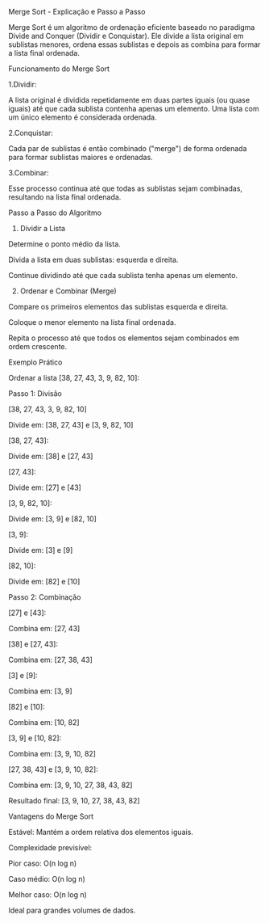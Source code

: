 Merge Sort - Explicação e Passo a Passo


Merge Sort é um algoritmo de ordenação eficiente baseado no paradigma Divide and Conquer (Dividir e Conquistar). Ele divide a lista original em sublistas menores, ordena essas sublistas e depois as combina para formar a lista final ordenada.


Funcionamento do Merge Sort


1.Dividir:

A lista original é dividida repetidamente em duas partes iguais (ou quase iguais) até que cada sublista contenha apenas um elemento. Uma lista com um único elemento é considerada ordenada.

2.Conquistar:

Cada par de sublistas é então combinado ("merge") de forma ordenada para formar sublistas maiores e ordenadas.

3.Combinar:

Esse processo continua até que todas as sublistas sejam combinadas, resultando na lista final ordenada.



Passo a Passo do Algoritmo


1. Dividir a Lista

Determine o ponto médio da lista.

Divida a lista em duas sublistas: esquerda e direita.

Continue dividindo até que cada sublista tenha apenas um elemento.

2. Ordenar e Combinar (Merge)

Compare os primeiros elementos das sublistas esquerda e direita.

Coloque o menor elemento na lista final ordenada.

Repita o processo até que todos os elementos sejam combinados em ordem crescente.


Exemplo Prático


Ordenar a lista [38, 27, 43, 3, 9, 82, 10]:


Passo 1: Divisão


[38, 27, 43, 3, 9, 82, 10]

Divide em: [38, 27, 43] e [3, 9, 82, 10]

[38, 27, 43]:

Divide em: [38] e [27, 43]

[27, 43]:

Divide em: [27] e [43]

[3, 9, 82, 10]:

Divide em: [3, 9] e [82, 10]

[3, 9]:

Divide em: [3] e [9]

[82, 10]:

Divide em: [82] e [10]



Passo 2: Combinação



[27] e [43]:

Combina em: [27, 43]

[38] e [27, 43]:

Combina em: [27, 38, 43]

[3] e [9]:

Combina em: [3, 9]

[82] e [10]:

Combina em: [10, 82]

[3, 9] e [10, 82]:

Combina em: [3, 9, 10, 82]

[27, 38, 43] e [3, 9, 10, 82]:

Combina em: [3, 9, 10, 27, 38, 43, 82]

Resultado final: [3, 9, 10, 27, 38, 43, 82]


Vantagens do Merge Sort


Estável: Mantém a ordem relativa dos elementos iguais.

Complexidade previsível:

Pior caso: O(n log n)

Caso médio: O(n log n)

Melhor caso: O(n log n)

Ideal para grandes volumes de dados.